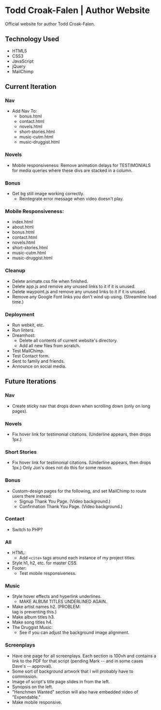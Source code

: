 # Todd Croak-Falen | Author Website
Official website for author Todd Croak-Falen.

## Technology Used

- HTML5
- CSS3
- JavaScript
- jQuery
- MailChimp

## Current Iteration

### Nav

- Add Nav To:
  - bonus.html
  - contact.html
  - novels.html
  - short-stories.html
  - music-cutm.html
  - music-druggist.html

### Novels

- Mobile responsiveness: Remove animation delays for TESTIMONIALS for media queries where these divs are stacked in a column.

### Bonus

- Get bg still image working correctly.
  - Reintegrate error message when video doesn't play.

### Mobile Responsiveness:

- index.html
- about.html
- bonus.html
- contact.html
- novels.html
- short-stories.html
- music-cutm.html
- music-druggist.html

### Cleanup

- Delete animate.css file when finished.
- Delete app.js and remove any unused links to it if it is unused.
- Delete waypoint.js and remove any unused links to it if it is unused.
- Remove any Google Font links you don't wind up using. (Streamline load time.)

### Deployment

- Run webkit, etc.
- Run linters.
- Dreamhost:
  - Delete all contents of current website's directory.
  - Add all new files from scratch.
- Test MailChimp.
- Test Contact form.
- Sent to family and friends.
- Announce on social media.

## Future Iterations

### Nav

- Create sticky nav that drops down when scrolling down (only on long pages).

### Novels

- Fix hover link for testimonial citations. (Underline appears, then drops 1px.)

### Short Stories

- Fix hover link for testimonial citations. (Underline appears, then drops 1px.) Only Jon's does not do this for some reason.

### Bonus

- Custom-design pages for the following, and set MailChimp to route users there instead:
  - Signup Thank You Page. (Video background.)
  - Confirmation Thank You Page. (Video background.)

### Contact

- Switch to PHP?

### All

- HTML:
  - Add `<cite>` tags around each instance of my project titles.
- Style h1, h2, etc. for master CSS.
- Footer:
  - Test mobile responsiveness.

### Music

- Style hover effects and hyperlink underlines.
  - MAKE ALBUM TITLES UNDERLINED AGAIN.
- Make artist names h2. (PROBLEM: <summary> tag is preventing this.)
- Make album titles h3.
- Make song titles h4.
- The Druggist Music:
  - See if you can adjust the background image alignment.

### Screenplays

- Have one page for all screenplays. Each section is 100vh and contains a link to the PDF for that script (pending Mark -- and in some cases Dave's -- approval).
- Some sort of background artwork that I will probably have to commission.
- Image of script's title page slides in from the left.
- Synopsis on the left.
- "Henchmen Wanted" section will also have embedded video of "Expendable."
- Make mobile responsive.